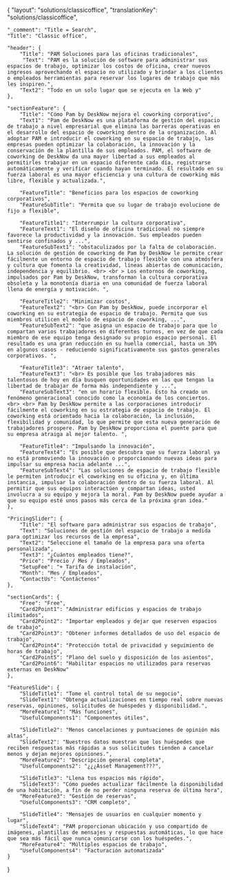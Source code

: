 {
    "layout": "solutions/classicoffice",
	"translationKey": "solutions/classicoffice",

    "_comment": "Title = Search", 
    "Title": "Classic office",

    "header": {
		"Title": "PAM Soluciones para las oficinas tradicionales",
         "Text": "PAM es la solución de software para administrar sus espacios de trabajo, optimizar los costos de oficina, crear nuevos ingresos aprovechando el espacio no utilizado y brindar a los clientes o empleados herramientas para reservar los lugares de trabajo que más les inspiren.",
		"Text2": "Todo en un solo lugar que se ejecuta en la Web y"
	},

	"sectionFeature": {
		"Title": "Cómo Pam by DeskNow mejora el coworking corporativo",
		"Text1": "Pam de DeskNow es una plataforma de gestión del espacio de trabajo a nivel empresarial que elimina las barreras operativas en el desarrollo del espacio de coworking dentro de la organización. Al adoptar PAM e introducir el coworking en su espacio de trabajo, las empresas pueden optimizar la colaboración, la innovación y la conservación de la plantilla de sus empleados. PAM, el software de coworking de DeskNow da una mayor libertad a sus empleados al permitirles trabajar en un espacio diferente cada día, registrarse automáticamente y verificar cuando hayan terminado. El resultado en su fuerza laboral es una mayor eficiencia y una cultura de coworking más libre, flexible y actualizada.",

		"FeatureTitle": "Beneficios para los espacios de coworking corporativos",
		"FeatureSubTitle": "Permita que su lugar de trabajo evolucione de fijo a flexible",

        "FeatureTitle1": "Interrumpir la cultura corporativa",
        "FeatureText1": "El diseño de oficina tradicional no siempre favorece la productividad y la innovación. Sus empleados pueden sentirse confinados y ...",
        "FeatureSubText1": "obstaculizados por la falta de colaboración. La solución de gestión de coworking de Pam by DeskNow le permite crear fácilmente un entorno de espacio de trabajo flexible con una atmósfera y cultura que fomenta la creatividad, líneas abiertas de comunicación, independencia y equilibrio. <br> <br > Los entornos de coworking, impulsados ​​por Pam by DeskNow, transforman la cultura corporativa obsoleta y la monotonía diaria en una comunidad de fuerza laboral llena de energía y motivación. ",

        "FeatureTitle2": "Minimizar costos",
        "FeatureText2": "<br> Con Pam by DeskNow, puede incorporar el coworking en su estrategia de espacio de trabajo. Permita que sus miembros utilicen el modelo de espacio de coworking, ...",
        "FeatureSubText2": "que asigna un espacio de trabajo para que lo compartan varios trabajadores en diferentes turnos, en vez de que cada miembro de ese equipo tenga designado su propio espacio personal. El resultado es una gran reducción en su huella comercial, hasta un 30% en algunos casos - reduciendo significativamente sus gastos generales corporativos. ",

        "FeatureTitle3": "Atraer talento",
        "FeatureText3": "<br> Es posible que los trabajadores más talentosos de hoy en día busquen oportunidades en las que tengan la libertad de trabajar de forma más independiente y ...",
        "FeatureSubText3": "en un horario flexible. Esto ha creado un fenómeno generacional conocido como la economía de los conciertos. <br> <br> Pam by DeskNow permite a las corporaciones introducir fácilmente el coworking en su estrategia de espacio de trabajo. El coworking está orientado hacia la colaboración, la inclusión, flexibilidad y comunidad, lo que permite que esta nueva generación de trabajadores prospere. Pam by DeskNow proporciona el puente para que su empresa atraiga al mejor talento. ",

        "FeatureTitle4": "Impulsando la innovación",
        "FeatureText4": "Es posible que descubra que su fuerza laboral ya no está promoviendo la innovación o proporcionando nuevas ideas para impulsar su empresa hacia adelante ...",
        "FeatureSubText4": "Las soluciones de espacio de trabajo flexible le permiten introducir el coworking en su oficina y, en última instancia, impulsar la colaboración dentro de su fuerza laboral. Al permitir que sus equipos interactúen y compartan ideas, usted involucra a su equipo y mejora la moral. Pam by DeskNow puede ayudar a que su equipo esté unos pasos más cerca de la próxima gran idea."
	},

    "PricingSlider": {
		"Title": "El software para administrar sus espacios de trabajo",
		"Text": "Soluciones de gestión del espacio de trabajo a medida para optimizar los recursos de la empresa",
		"Text2": "Seleccione el tamaño de la empresa para una oferta personalizada",
		"Text3": "¿Cuántos empleados tiene?",
		"Price": "Precio / Mes / Empleados",
		"SetupFee": "+ Tarifa de instalación",
		"Month": "Mes / Empleados",
		"ContactUs": "Contáctenos"
	},

	"sectionCards": {
		"Free": "Free",
		"Card2Point1": "Administrar edificios y espacios de trabajo ilimitados",
		"Card2Point2": "Importar empleados y dejar que reserven espacios de trabajo",
		"Card2Point3": "Obtener informes detallados de uso del espacio de trabajo",
		"Card2Point4": "Protección total de privacidad y seguimiento de horas de trabajo",
		"Card2Point5": "Plano del suelo y disposición de los asientos",
		"Card2Point6": "Habilitar espacios no utilizados para reservas externas en DeskNow"
	},

	"FeatureSlide": {
		"SlideTitle1": "Tome el control total de su negocio",
		"SlideText1": "Obtenga actualizaciones en tiempo real sobre nuevas reservas, opiniones, solicitudes de huéspedes y disponibilidad.",
		"MoreFeature1": "Más funciones",
		"UsefulComponents1": "Componentes útiles",

		"SlideTitle2": "Menos cancelaciones y puntuaciones de opinión más altas",
		"SlideText2": "Nuestros datos muestran que los huéspedes que reciben respuestas más rápidas a sus solicitudes tienden a cancelar menos y dejan mejores opiniones.",
		"MoreFeature2": "Descripción general completa",
		"UsefulComponents2": "¿¿¿Asset Management???",

		"SlideTitle3": "Llena tus espacios más rápido",
		"SlideText3": "Cómo puedes actualizar fácilmente la disponibilidad de una habitación, a fin de no perder ninguna reserva de última hora",
		"MoreFeature3": "Gestión de reservas",
		"UsefulComponents3": "CRM completo",

		"SlideTitle4": "Mensajes de usuarios en cualquier momento y lugar",
		"SlideText4": "PAM proporcionan ubicación y uso compartido de imágenes, plantillas de mensajes y respuestas automáticas, lo que hace que sea más fácil que nunca comunicarse con los huéspedes.",
		"MoreFeature4": "Múltiples espacios de trabajo",
		"UsefulComponents4": "Facturación automatizada"
	}
}
